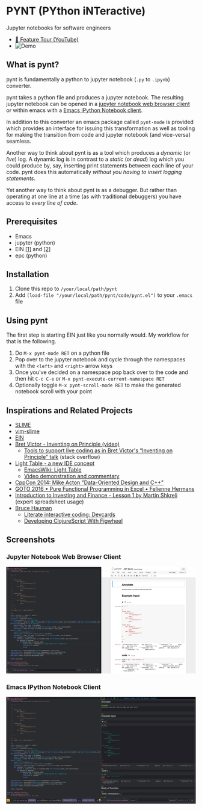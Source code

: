# PYNT (PYthon iNTeractive)

Jupyter notebooks for software engineers

- [🎥 Feature Tour (YouTube)](http://www.youtube.com/watch?v=qqJbaoS_sH0 "pynt Demo")
- ![Demo](/img/demo.gif)

## What is pynt?

pynt is fundamentally a python to jupyter notebook (`.py` to `.ipynb`) converter.

pynt takes a python file and produces a jupyter notebook. The resulting jupyter notebook can be opened in a [jupyter notebook web browser client](#jupyter-notebook-web-browser-client) or within emacs with a [Emacs IPython Notebook client](https://github.com/ebanner/pynt/blob/dev/README.md#emacs-ipython-notebook-client).

In addition to this converter an emacs package called `pynt-mode` is provided which provides an interface for issuing this transformation as well as tooling for making the transition from code and jupyter notebook (and vice-versa) seamless.

Another way to think about pynt is as a tool which produces a *dynamic* (or *live*) log. A dynamic log is in contrast to a *static* (or *dead*) log which you could produce by, say, inserting print statements between each line of your code. pynt does this automatically *without you having to insert logging statements*.

Yet another way to think about pynt is as a debugger. But rather than operating at one line at a time (as with traditional debuggers) you have access to *every line of code*.

## Prerequisites

- Emacs
- jupyter (python)
- EIN [[1]](http://millejoh.github.io/emacs-ipython-notebook/) and [[2]](https://github.com/millejoh/emacs-ipython-notebook)
- epc (python)

## Installation

1. Clone this repo to `/your/local/path/pynt`
2. Add `(load-file "/your/local/path/pynt/code/pynt.el")` to your `.emacs` file

## Using pynt

The first step is starting EIN just like you normally would. My workflow for that is the following.

1. Do `M-x pynt-mode RET` on a python file
2. Pop over to the jupyter notebook and cycle through the namespaces with the `<left>` and `<right>` arrow keys
3. Once you've decided on a namespace pop back over to the code and then hit `C-c C-e` or `M-x pynt-execute-current-namespace RET`
4. Optionally toggle `M-x pynt-scroll-mode RET` to make the generated notebook scroll with your point

## Inspirations and Related Projects

- [SLIME](https://common-lisp.net/project/slime/)
- [vim-slime](https://github.com/jpalardy/vim-slime)
- [EIN](http://millejoh.github.io/emacs-ipython-notebook/)
- [Bret Victor - Inventing on Principle (video)](https://vimeo.com/36579366)
    - [Tools to support live coding as in Bret Victor's “Inventing on Principle” talk](https://stackoverflow.com/questions/9448215/tools-to-support-live-coding-as-in-bret-victors-inventing-on-principle-talk)  (stack overflow)
- [Light Table - a new IDE concept](http://www.chris-granger.com/2012/04/12/light-table-a-new-ide-concept/)
    - [EmacsWiki: Light Table](https://www.emacswiki.org/emacs/LightTable)
    - [Video demonstration and commentary](https://www.youtube.com/watch?v=TgHvRcbYJ-8)
- [CppCon 2014: Mike Acton "Data-Oriented Design and C++"](https://www.youtube.com/watch?v=rX0ItVEVjHc)
- [GOTO 2016 • Pure Functional Programming in Excel • Felienne Hermans](https://www.youtube.com/watch?v=0yKf8TrLUOw)
- [Introduction to Investing and Finance - Lesson 1 by Martin Shkreli](https://www.youtube.com/watch?v=ARrNYyJEnFI&t=1379s)  (expert spreadsheet usage)
- [Bruce Hauman](http://rigsomelight.com/)
    - [Literate interactive coding: Devcards](https://www.youtube.com/watch?v=G7Z_g2fnEDg)
    - [Developing ClojureScript With Figwheel](https://www.youtube.com/watch?v=j-kj2qwJa_E)

## Screenshots

### Jupyter Notebook Web Browser Client

![Browser](/img/browser.png)

### Emacs IPython Notebook Client

![EIN](/img/ein.png)
